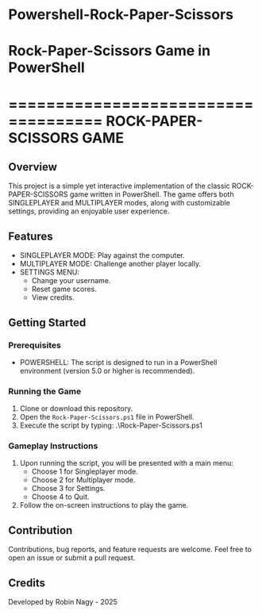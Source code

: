 # Powershell-Rock-Paper-Scissors

# Rock-Paper-Scissors Game in PowerShell

====================================
   ROCK-PAPER-SCISSORS GAME
====================================

## Overview
This project is a simple yet interactive implementation of the 
classic ROCK-PAPER-SCISSORS game written in PowerShell. The game 
offers both SINGLEPLAYER and MULTIPLAYER modes, along with 
customizable settings, providing an enjoyable user experience.

## Features
- SINGLEPLAYER MODE: Play against the computer.
- MULTIPLAYER MODE: Challenge another player locally.
- SETTINGS MENU:
  - Change your username.
  - Reset game scores.
  - View credits.

## Getting Started
### Prerequisites
- POWERSHELL: The script is designed to run in a PowerShell environment 
  (version 5.0 or higher is recommended).

### Running the Game
1. Clone or download this repository.
2. Open the `Rock-Paper-Scissors.ps1` file in PowerShell.
3. Execute the script by typing:
   .\Rock-Paper-Scissors.ps1

### Gameplay Instructions
1. Upon running the script, you will be presented with a main menu:
   - Choose 1 for Singleplayer mode.
   - Choose 2 for Multiplayer mode.
   - Choose 3 for Settings.
   - Choose 4 to Quit.
2. Follow the on-screen instructions to play the game.

## Contribution
Contributions, bug reports, and feature requests are welcome. Feel 
free to open an issue or submit a pull request.

## Credits
Developed by Robin Nagy - 2025
